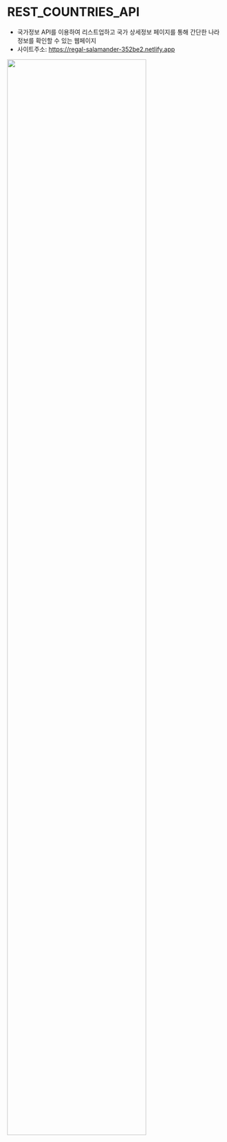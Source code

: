 # REST_COUNTRIES_API
- 국가정보 API를 이용하여 리스트업하고 국가 상세정보 페이지를 통해 간단한 나라 정보를 확인할 수 있는 웹페이지
- 사이트주소: https://regal-salamander-352be2.netlify.app

<img width="80%" src="https://github.com/TerRanda/REST_COUNTRIES_API/assets/128760822/c2fc5c51-987a-41d6-a031-0a209c5e17df"/>
